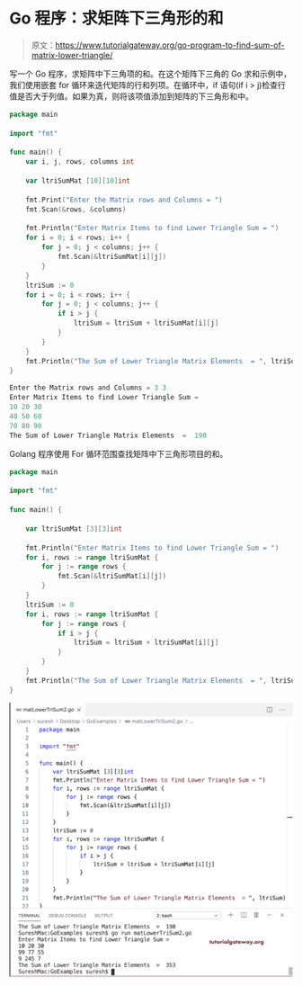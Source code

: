 # Go 程序：求矩阵下三角形的和

> 原文：<https://www.tutorialgateway.org/go-program-to-find-sum-of-matrix-lower-triangle/>

写一个 Go 程序，求矩阵中下三角项的和。在这个矩阵下三角的 Go 求和示例中，我们使用嵌套 for 循环来迭代矩阵的行和列项。在循环中，if 语句(if i > j)检查行值是否大于列值。如果为真，则将该项值添加到矩阵的下三角形和中。

```go
package main

import "fmt"

func main() {
    var i, j, rows, columns int

    var ltriSumMat [10][10]int

    fmt.Print("Enter the Matrix rows and Columns = ")
    fmt.Scan(&rows, &columns)

    fmt.Println("Enter Matrix Items to find Lower Triangle Sum = ")
    for i = 0; i < rows; i++ {
        for j = 0; j < columns; j++ {
            fmt.Scan(&ltriSumMat[i][j])
        }
    }
    ltriSum := 0
    for i = 0; i < rows; i++ {
        for j = 0; j < columns; j++ {
            if i > j {
                ltriSum = ltriSum + ltriSumMat[i][j]
            }
        }
    }
    fmt.Println("The Sum of Lower Triangle Matrix Elements  = ", ltriSum)
}
```

```go
Enter the Matrix rows and Columns = 3 3
Enter Matrix Items to find Lower Triangle Sum = 
10 20 30
40 50 60
70 80 90
The Sum of Lower Triangle Matrix Elements  =  190
```

Golang 程序使用 For 循环范围查找矩阵中下三角形项目的和。

```go
package main

import "fmt"

func main() {

    var ltriSumMat [3][3]int

    fmt.Println("Enter Matrix Items to find Lower Triangle Sum = ")
    for i, rows := range ltriSumMat {
        for j := range rows {
            fmt.Scan(&ltriSumMat[i][j])
        }
    }
    ltriSum := 0
    for i, rows := range ltriSumMat {
        for j := range rows {
            if i > j {
                ltriSum = ltriSum + ltriSumMat[i][j]
            }
        }
    }
    fmt.Println("The Sum of Lower Triangle Matrix Elements  = ", ltriSum)
}
```

![Golang Program to Find Sum of Matrix Lower Triangle 2](img/2c1d12d22cc4db1e23e6e1f6ed758d08.png)